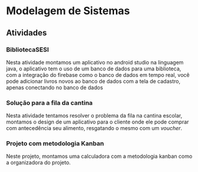 # Modelagem de Sistemas
## Atividades
### **BibliotecaSESI**
Nesta atividade montamos um aplicativo no android studio na linguagem java, o aplicativo tem o uso de um banco de dados para uma biblioteca, com a integração do firebase como o banco de dados em tempo real, você pode adicionar livros novos ao banco de dados com a tela de cadastro, apenas conectando no banco de dados</p>

### **Solução para a fila da cantina**
Nesta atividade tentamos resolver o problema da fila na cantina escolar, montamos o design de um aplicativo para o cliente onde ele pode comprar com antecedência seu alimento, resgatando o mesmo com um *voucher*.

### **Projeto com metodologia Kanban**
Neste projeto, montamos uma calculadora com a metodologia kanban como a organizadora do projeto.
